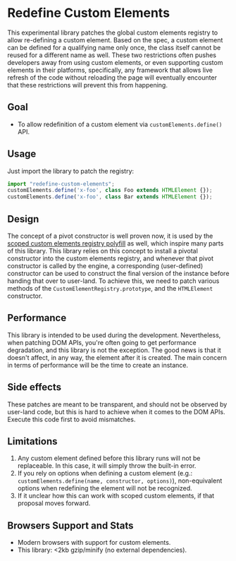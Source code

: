 # Redefine Custom Elements

This experimental library patches the global custom elements registry to allow re-defining a custom element. Based on the spec, a custom element can be defined for a qualifying name only once, the class itself cannot be reused for a different name as well. These two restrictions often pushes developers away from using custom elements, or even supporting custom elements in their platforms, specifically, any framework that allows live refresh of the code without reloading the page will eventually encounter that these restrictions will prevent this from happening.

## Goal

* To allow redefinition of a custom element via `customElements.define()` API.

## Usage

Just import the library to patch the registry:

```js
import "redefine-custom-elements";
customElements.define('x-foo', class Foo extends HTMLElement {});
customElements.define('x-foo', class Bar extends HTMLElement {});
```

## Design

The concept of a pivot constructor is well proven now, it is used by the [scoped custom elements registry polyfill](https://github.com/webcomponents/polyfills/tree/master/packages/scoped-custom-element-registry/) as well, which inspire many parts of this library. This library relies on this concept to install a pivotal constructor into the custom elements registry, and whenever that pivot constructor is called by the engine, a corresponding (user-defined) constructor can be used to construct the final version of the instance before handing that over to user-land. To achieve this, we need to patch various methods of the `CustomElementRegistry.prototype`, and the `HTMLElement` constructor.

## Performance

This library is intended to be used during the development. Nevertheless, when patching DOM APIs, you're often going to get performance degradation, and this library is not the exception. The good news is that it doesn't affect, in any way, the element after it is created. The main concern in terms of performance will be the time to create an instance.

## Side effects

These patches are meant to be transparent, and should not be observed by user-land code, but this is hard to achieve when it comes to the DOM APIs. Execute this code first to avoid mismatches.

## Limitations

1. Any custom element defined before this library runs will not be replaceable. In this case, it will simply throw the built-in error.
2. If you rely on options when defining a custom element (e.g.: `customElements.define(name, constructor, options)`), non-equivalent options when redefining the element will not be recognized.
3. If it unclear how this can work with scoped custom elements, if that proposal moves forward.

## Browsers Support and Stats

* Modern browsers with support for custom elements.
* This library: <2kb gzip/minify (no external dependencies).
